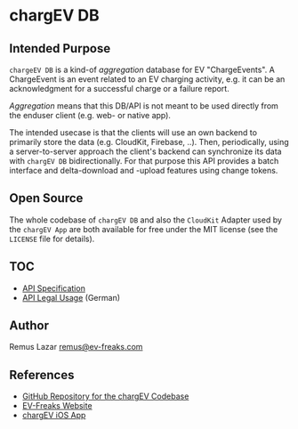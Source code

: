 # chargEV DB

## Intended Purpose

`chargeEV DB` is a kind-of _aggregation_ database for EV "ChargeEvents". A ChargeEvent is an event related to an EV charging
activity, e.g. it can be an acknowledgment for a successful charge or a failure report.

_Aggregation_ means that this DB/API is not meant to be used directly from the enduser client (e.g. web- or native app).

The intended usecase is that the clients will use an own backend to primarily store the data (e.g. CloudKit, Firebase, ..).
Then, periodically, using a server-to-server approach the client's backend can synchronize its data with `chargEV DB`
bidirectionally. For that purpose this API provides a batch interface and delta-download and -upload features using
change tokens.

## Open Source

The whole codebase of `chargEV DB` and also the `CloudKit` Adapter used by the `chargEV App` are both available for free under the
MIT license (see the `LICENSE` file for details).

## TOC

* [API Specification](API)
* [API Legal Usage](API-legal-usage-DE) (German)

## Author

Remus Lazar [remus@ev-freaks.com](mailto:remus@ev-freaks.com)

## References

* [GitHub Repository for the chargEV Codebase](https://github.com/remuslazar/chargev-db)
* [EV-Freaks Website](http://ev-freaks.com)
* [chargEV iOS App](http://ev-freaks.com/chargev)
